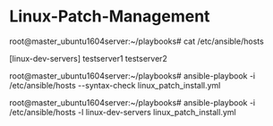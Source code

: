 # Linux-Patch-Management

root@master_ubuntu1604server:~/playbooks# cat /etc/ansible/hosts


[linux-dev-servers]
testserver1
testserver2



root@master_ubuntu1604server:~/playbooks# ansible-playbook -i /etc/ansible/hosts --syntax-check linux_patch_install.yml




root@master_ubuntu1604server:~/playbooks# ansible-playbook -i /etc/ansible/hosts -l linux-dev-servers linux_patch_install.yml
